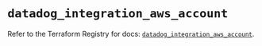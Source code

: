 # `datadog_integration_aws_account`

Refer to the Terraform Registry for docs: [`datadog_integration_aws_account`](https://registry.terraform.io/providers/datadog/datadog/3.77.0/docs/resources/integration_aws_account).
